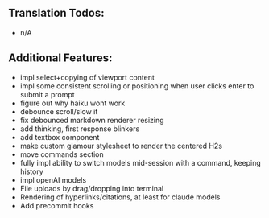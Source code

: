 ## Translation Todos:
- n/A

## Additional Features:
- impl select+copying of viewport content
- impl some consistent scrolling or positioning when user clicks enter to submit a prompt
- figure out why haiku wont work
- debounce scroll/slow it
- fix debounced markdown renderer resizing
- add thinking, first response blinkers
- add textbox component
- make custom glamour stylesheet to render the centered H2s
- move commands section
- fully impl ability to switch models mid-session with a command, keeping history
- impl openAI models
- File uploads by drag/dropping into terminal
- Rendering of hyperlinks/citations, at least for claude models
- Add precommit hooks
